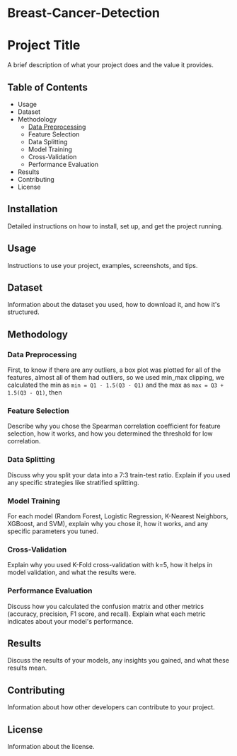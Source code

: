 # Breast-Cancer-Detection
# Project Title
A brief description of what your project does and the value it provides.

## Table of Contents
- Usage
- Dataset
- Methodology
  - [Data Preprocessing](#data-preprocessing)
  - Feature Selection
  - Data Splitting
  - Model Training
  - Cross-Validation
  - Performance Evaluation
- Results
- Contributing
- License

## Installation
Detailed instructions on how to install, set up, and get the project running.

## Usage
Instructions to use your project, examples, screenshots, and tips.

## Dataset
Information about the dataset you used, how to download it, and how it's structured.

## Methodology

### Data Preprocessing
First, to know if there are any outliers, a box plot was plotted for all of the features, almost all of them had outliers, so we used min_max clipping, we calculated the min as `min = Q1 - 1.5(Q3 - Q1)` and the max as `max = Q3 + 1.5(Q3 - Q1)`, then

### Feature Selection
Describe why you chose the Spearman correlation coefficient for feature selection, how it works, and how you determined the threshold for low correlation.

### Data Splitting
Discuss why you split your data into a 7:3 train-test ratio. Explain if you used any specific strategies like stratified splitting.

### Model Training
For each model (Random Forest, Logistic Regression, K-Nearest Neighbors, XGBoost, and SVM), explain why you chose it, how it works, and any specific parameters you tuned.

### Cross-Validation
Explain why you used K-Fold cross-validation with k=5, how it helps in model validation, and what the results were.

### Performance Evaluation
Discuss how you calculated the confusion matrix and other metrics (accuracy, precision, F1 score, and recall). Explain what each metric indicates about your model's performance.

## Results
Discuss the results of your models, any insights you gained, and what these results mean.

## Contributing
Information about how other developers can contribute to your project.

## License
Information about the license.
